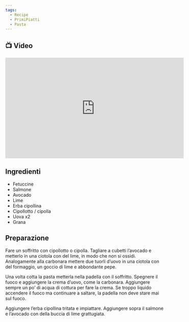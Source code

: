 ```yaml
---
tags:
  - Recipe
  - PrimiPiatti
  - Pasta
---
```



## 📺 Video

<div class="iframe-container">
  <iframe width="560" height="315" src="https://www.youtube.com/embed/tBRQhpxQq1M" title="YouTube video player" frameborder="0" allow="accelerometer; autoplay; clipboard-write; encrypted-media; gyroscope; picture-in-picture" allowfullscreen></iframe>
</div>

## Ingredienti

-   Fetuccine
-   Salmone
-   Avocado
-   Lime
-   Erba cipollina
-   Cipollotto / cipolla
-   Uova x2
-   Grana

## Preparazione

Fare un soffritto con cipollotto o cipolla. Tagliare a cubetti l’avocado e metterlo in una ciotola con del lime, in modo che non si ossidi. Analogamente alla carbonara mettere due tuorli d’uovo in una ciotola con del formaggio, un goccio di lime e abbondante pepe.

Una volta cotta la pasta metterla nella padella con il soffritto. Spegnere il fuoco e aggiungere la crema d’uovo, come la carbonara. Aggiungere sempre un po’ di acqua di cottura per fare la crema. Se troppo liquido accendere il fuoco ma continuare a saltare, la padella non deve stare mai sul fuoco.

Aggiungere l’erba cipollina tritata e impiattare. Aggiungere sopra il salmone e l’avocado con della buccia di lime grattugiata.